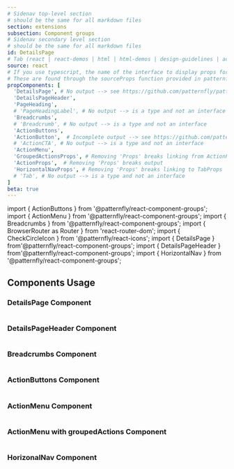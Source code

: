 ```yaml
---
# Sidenav top-level section
# should be the same for all markdown files
section: extensions
subsection: Component groups
# Sidenav secondary level section
# should be the same for all markdown files
id: DetailsPage
# Tab (react | react-demos | html | html-demos | design-guidelines | accessibility)
source: react
# If you use typescript, the name of the interface to display props for
# These are found through the sourceProps function provided in patternfly-docs.source.js
propComponents: [
  'DetailsPage', # No output --> see https://github.com/patternfly/patternfly-org/issues/3423
  'DetailsPageHeader',
  'PageHeading',
  # 'PageHeadingLabel', # No output --> is a type and not an interface
  'Breadcrumbs',
  # 'Breadcrumb', # No output --> is a type and not an interface
  'ActionButtons',
  'ActionButton',  # Incomplete output --> see https://github.com/patternfly/patternfly-org/issues/3423
  # 'ActionCTA', # No output --> is a type and not an interface
  'ActionMenu',
  'GroupedActionsProps', # Removing 'Props' breaks linking from ActionProps
  'ActionProps',  # Removing 'Props' breaks output
  'HorizontalNavProps', # Removing 'Props' breaks linking to TabProps
  # 'Tab', # No output --> is a type and not an interface
]
beta: true
---
```


import { ActionButtons } from '@patternfly/react-component-groups';
import { ActionMenu } from '@patternfly/react-component-groups';
import { Breadcrumbs } from '@patternfly/react-component-groups';
import { BrowserRouter as Router } from 'react-router-dom';
import { CheckCircleIcon } from '@patternfly/react-icons';
import { DetailsPage } from'@patternfly/react-component-groups';
import { DetailsPageHeader } from'@patternfly/react-component-groups';
import { HorizontalNav } from '@patternfly/react-component-groups';

## Components Usage

### DetailsPage Component

```js file="./DetailsPageExample.tsx"

```

### DetailsPageHeader Component

```js file="./DetailsPageHeaderExample.tsx"

```

### Breadcrumbs Component

```js file="./BreadcrumbsExample.tsx"

```

### ActionButtons Component

```js file="./ActionButtonsExample.tsx"

```

### ActionMenu Component

```js file="./ActionMenuExample.tsx"

```

### ActionMenu with groupedActions Component

```js file="./ActionMenuGroupedExample.tsx"

```

### HorizonalNav Component

```js file="./HorizontalNavExample.tsx"

```
